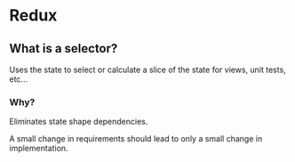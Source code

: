 # Redux

## What is a selector?

Uses the state to select or calculate a slice of the state for views, unit tests, etc...

### Why?

Eliminates state shape dependencies.

A small change in requirements should lead to only a small change in implementation.